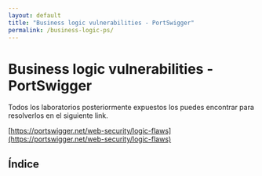 ```yaml
---
layout: default
title: "Business logic vulnerabilities - PortSwigger"
permalink: /business-logic-ps/
---
```


# Business logic vulnerabilities - PortSwigger

Todos los laboratorios posteriormente expuestos los puedes encontrar para resolverlos en el siguiente link.

[https://portswigger.net/web-security/logic-flaws](https://portswigger.net/web-security/logic-flaws)

## Índice

